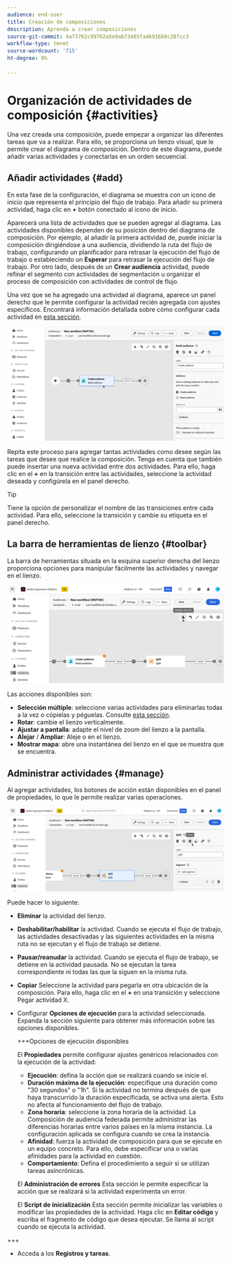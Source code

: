 ```yaml
---
audience: end-user
title: Creación de composiciones
description: Aprenda a crear composiciones
source-git-commit: 4a73702c99762a5e9ab73485fa46916b9c28fcc3
workflow-type: tm+mt
source-wordcount: '715'
ht-degree: 0%

---
```



# Organización de actividades de composición {#activities}

Una vez creada una composición, puede empezar a organizar las diferentes tareas que va a realizar. Para ello, se proporciona un lienzo visual, que le permite crear el diagrama de composición. Dentro de este diagrama, puede añadir varias actividades y conectarlas en un orden secuencial.

## Añadir actividades {#add}

En esta fase de la configuración, el diagrama se muestra con un icono de inicio que representa el principio del flujo de trabajo. Para añadir su primera actividad, haga clic en **+** botón conectado al icono de inicio.

Aparecerá una lista de actividades que se pueden agregar al diagrama. Las actividades disponibles dependen de su posición dentro del diagrama de composición. Por ejemplo, al añadir la primera actividad de, puede iniciar la composición dirigiéndose a una audiencia, dividiendo la ruta del flujo de trabajo, configurando un planificador para retrasar la ejecución del flujo de trabajo o estableciendo un **Esperar** para retrasar la ejecución del flujo de trabajo. Por otro lado, después de un **Crear audiencia** actividad, puede refinar el segmento con actividades de segmentación u organizar el proceso de composición con actividades de control de flujo.

Una vez que se ha agregado una actividad al diagrama, aparece un panel derecho que le permite configurar la actividad recién agregada con ajustes específicos. Encontrará información detallada sobre cómo configurar cada actividad en [esta sección](activities/about-activities.md).

![](assets/composition-create-add.png)

Repita este proceso para agregar tantas actividades como desee según las tareas que desee que realice la composición. Tenga en cuenta que también puede insertar una nueva actividad entre dos actividades. Para ello, haga clic en el **+** en la transición entre las actividades, seleccione la actividad deseada y configúrela en el panel derecho.

>[!TIP]
>
>Tiene la opción de personalizar el nombre de las transiciones entre cada actividad. Para ello, seleccione la transición y cambie su etiqueta en el panel derecho.

## La barra de herramientas de lienzo {#toolbar}

La barra de herramientas situada en la esquina superior derecha del lienzo proporciona opciones para manipular fácilmente las actividades y navegar en el lienzo.

![](assets/canvas-toolbar.png)

Las acciones disponibles son:

* **Selección múltiple**: seleccione varias actividades para eliminarlas todas a la vez o cópielas y péguelas. Consulte [esta sección](#copy).
* **Rotar**: cambie el lienzo verticalmente.
* **Ajustar a pantalla**: adapte el nivel de zoom del lienzo a la pantalla.
* **Alejar** / **Ampliar**: Aleje o en el lienzo.
* **Mostrar mapa**: abre una instantánea del lienzo en el que se muestra que se encuentra.

## Administrar actividades {#manage}

Al agregar actividades, los botones de acción están disponibles en el panel de propiedades, lo que le permite realizar varias operaciones.

![](assets/activity-actions.png)

Puede hacer lo siguiente:

* **Eliminar** la actividad del lienzo.
* **Deshabilitar/habilitar** la actividad. Cuando se ejecuta el flujo de trabajo, las actividades desactivadas y las siguientes actividades en la misma ruta no se ejecutan y el flujo de trabajo se detiene.
* **Pausar/reanudar** la actividad. Cuando se ejecuta el flujo de trabajo, se detiene en la actividad pausada. No se ejecutan la tarea correspondiente ni todas las que la siguen en la misma ruta.
* **Copiar** Seleccione la actividad para pegarla en otra ubicación de la composición. Para ello, haga clic en el **+** en una transición y seleccione Pegar actividad X. <!-- cannot copy multiple activities ? cannot paste in another composition?-->
* Configurar **Opciones de ejecución** para la actividad seleccionada. Expanda la sección siguiente para obtener más información sobre las opciones disponibles.

  +++Opciones de ejecución disponibles

  El **Propiedades** permite configurar ajustes genéricos relacionados con la ejecución de la actividad:

   * **Ejecución**: defina la acción que se realizará cuando se inicie el.
   * **Duración máxima de la ejecución**: especifique una duración como &quot;30 segundos&quot; o &quot;1h&quot;. Si la actividad no termina después de que haya transcurrido la duración especificada, se activa una alerta. Esto no afecta al funcionamiento del flujo de trabajo.
   * **Zona horaria**: seleccione la zona horaria de la actividad. La Composición de audiencia federada permite administrar las diferencias horarias entre varios países en la misma instancia. La configuración aplicada se configura cuando se crea la instancia.
   * **Afinidad**: fuerza la actividad de composición para que se ejecute en un equipo concreto. Para ello, debe especificar una o varias afinidades para la actividad en cuestión.
   * **Comportamiento**: Defina el procedimiento a seguir si se utilizan tareas asincrónicas.

  El **Administración de errores** Esta sección le permite especificar la acción que se realizará si la actividad experimenta un error.

  El **Script de inicialización** Esta sección permite inicializar las variables o modificar las propiedades de la actividad. Haga clic en **Editar código** y escriba el fragmento de código que desea ejecutar. Se llama al script cuando se ejecuta la actividad.

+++

* Acceda a los **Registros y tareas**.
